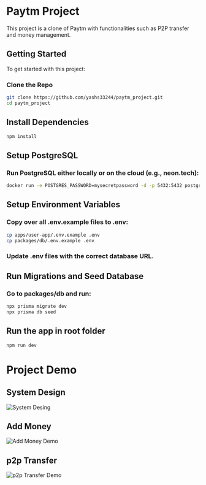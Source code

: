 # Paytm Project

This project is a clone of Paytm with functionalities such as P2P transfer and money management.

## Getting Started

To get started with this project:

### Clone the Repo

```bash
git clone https://github.com/yashs33244/paytm_project.git
cd paytm_project
```

## Install Dependencies
```bash
npm install
```

## Setup PostgreSQL
### Run PostgreSQL either locally or on the cloud (e.g., neon.tech):
``` bash
docker run -e POSTGRES_PASSWORD=mysecretpassword -d -p 5432:5432 postgres
```
## Setup Environment Variables
### Copy over all .env.example files to .env:

```bash
cp apps/user-app/.env.example .env
cp packages/db/.env.example .env
```
### Update .env files with the correct database URL.

## Run Migrations and Seed Database
### Go to packages/db and run:

```bash
npx prisma migrate dev
npx prisma db seed
```
## Run the app in root folder
``` bash
npm run dev
```

# Project Demo
## System Design
![System Desing](https://drive.google.com/file/d/1CypBC9q4T5RAgDwZjiGxTiZOKy-3-j8K/view?usp=sharing)

## Add Money
![Add Money Demo](https://drive.google.com/file/d/1CXRYFWiBv0hOsAmVkUjMwcu2aitc_-PG/view?usp=sharing)
## p2p Transfer
![p2p Transfer Demo](https://drive.google.com/file/d/1A2LSZy5n8fY-4z9o3zgSdiu6ZMO0Av42/view?usp=sharing)
